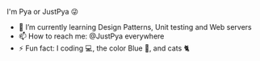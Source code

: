 I'm Pya or JustPya 😜

- 🌱 I’m currently learning Design Patterns, Unit testing and Web servers
- 📫 How to reach me: @JustPya everywhere
- ⚡ Fun fact: I coding 💻, the color Blue 🔹, and cats 🐈
<!--
**JustPya/JustPya** is a ✨ _special_ ✨ repository because its `README.md` (this file) appears on your GitHub profile.

Here are some ideas to get you 💻started:

- 🔭 I’m currently working on ...
- 🌱 I’m currently learning ...
- 👯 I’m looking to collaborate on ...
- 🤔 I’m looking for help with ...
- 💬 Ask me about ...
- 📫 How to reach me: ...
- 😄 Pronouns: ...
- ⚡ Fun fact: ...
-->
